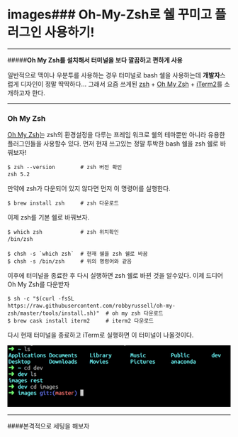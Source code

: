 # images### **Oh-My-Zsh로 쉘 꾸미고 플러그인 사용하기!**
------

#####**Oh My Zsh를 설치해서 터미널을 보다 깔끔하고 편하게 사용**

 일반적으로 맥이나 우분투를 사용하는 경우 터미널로 bash 쉘을 사용하는데 **개발자**스럽게 디자인이 정말 딱딱하다...
그래서 요즘 쓰게된 [zsh](http://www.zsh.org/) + [Oh My Zsh](http://ohmyz.sh/) + [iTerm2](http://www.iterm2.com/)를 소개하고자 한다.

--------------
### Oh My Zsh

[Oh My Zsh](http://ohmyz.sh/)는 zsh의 환경설정을 다루는 프레임 워크로 쉘의 테마뿐만 아니라 유용한 플러그인들을 사용할수 있다.
먼저 현재 쓰고있는 정말 투박한 bash 쉘을 zsh 쉘로 바꿔보자!
```
$ zsh --version        # zsh 버전 확인
zsh 5.2
```
만약에 zsh가 다운되어 있지 않다면 먼저 이 명령어를 실행한다.
```
$ brew install zsh     # zsh 다운로드
```
이제 zsh를 기본 쉘로 바꿔보자.
```
$ which zsh            # zsh 위치확인
/bin/zsh

$ chsh -s `which zsh`  # 현재 쉘을 zsh 쉘로 바꿈
$ chsh -s /bin/zsh     # 위의 명령어와 같음

```
이후에 터미널을 종료한 후 다시 실행하면 zsh 쉘로 바뀐 것을 알수있다.
이제 드디어 Oh My Zsh를 다운받자
```
$ sh -c "$(curl -fsSL https://raw.githubusercontent.com/robbyrussell/oh-my-zsh/master/tools/install.sh)"  # oh my zsh 다운로드
$ brew cask install iterm2     # iterm2 다운로드
```
다시 현재 터미널을 종료하고  iTerm로 실행하면 이 터미널이 나올것이다. 

![enter image description here](https://raw.githubusercontent.com/HeeTop/images/master/myblog/iterm3.png)

----------------
####본격적으로 세팅을 해보자






